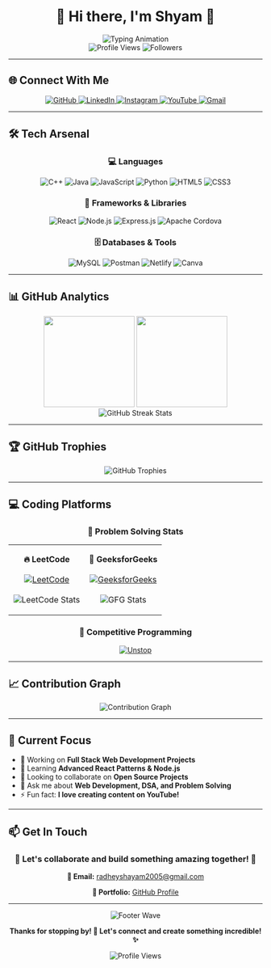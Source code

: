 # <div align="center">👋 Hi there, I'm **Shyam** 🚀</div>

<div align="center">
  <img src="https://readme-typing-svg.herokuapp.com?font=Fira+Code&size=24&duration=3000&pause=1000&color=00D9FF&center=true&vCenter=true&width=600&lines=Full+Stack+Developer;Problem+Solver;Always+Learning+New+Tech;Pushing+the+Limits+%F0%9F%9A%80" alt="Typing Animation" />
</div>

<div align="center">
  <img src="https://komarev.com/ghpvc/?username=RADHE-SHYAM-03&style=for-the-badge&color=0891b2&labelColor=1c1917" alt="Profile Views" />
  <img src="https://img.shields.io/github/followers/RADHE-SHYAM-03?style=for-the-badge&color=0891b2&labelColor=1c1917" alt="Followers" />
</div>

---

## 🌐 Connect With Me

<div align="center">
  <a href="https://github.com/RADHE-SHYAM-03" target="_blank">
    <img src="https://img.shields.io/badge/GitHub-100000?style=for-the-badge&logo=github&logoColor=white&color=1a1a1a" alt="GitHub" />
  </a>
  <a href="https://www.linkedin.com/in/radhe-shyam-6b5780236/" target="_blank">
    <img src="https://img.shields.io/badge/LinkedIn-0077B5?style=for-the-badge&logo=linkedin&logoColor=white" alt="LinkedIn" />
  </a>
  <a href="https://instagram.com/sham_dravid_03" target="_blank">
    <img src="https://img.shields.io/badge/Instagram-E4405F?style=for-the-badge&logo=instagram&logoColor=white" alt="Instagram" />
  </a>
  <a href="https://youtube.com/@unlocked_motivation" target="_blank">
    <img src="https://img.shields.io/badge/YouTube-FF0000?style=for-the-badge&logo=youtube&logoColor=white" alt="YouTube" />
  </a>
  <a href="mailto:radheyshayam2005@gmail.com" target="_blank">
    <img src="https://img.shields.io/badge/Gmail-D14836?style=for-the-badge&logo=gmail&logoColor=white" alt="Gmail" />
  </a>
</div>

---

## 🛠️ Tech Arsenal

<div align="center">

### 💻 Languages
![C++](https://img.shields.io/badge/C++-00599C?style=for-the-badge&logo=cplusplus&logoColor=white)
![Java](https://img.shields.io/badge/Java-ED8B00?style=for-the-badge&logo=openjdk&logoColor=white)
![JavaScript](https://img.shields.io/badge/JavaScript-F7DF1E?style=for-the-badge&logo=javascript&logoColor=black)
![Python](https://img.shields.io/badge/Python-3776AB?style=for-the-badge&logo=python&logoColor=white)
![HTML5](https://img.shields.io/badge/HTML5-E34F26?style=for-the-badge&logo=html5&logoColor=white)
![CSS3](https://img.shields.io/badge/CSS3-1572B6?style=for-the-badge&logo=css3&logoColor=white)

### 🚀 Frameworks & Libraries
![React](https://img.shields.io/badge/React-20232A?style=for-the-badge&logo=react&logoColor=61DAFB)
![Node.js](https://img.shields.io/badge/Node.js-43853D?style=for-the-badge&logo=node.js&logoColor=white)
![Express.js](https://img.shields.io/badge/Express.js-404D59?style=for-the-badge&logo=express&logoColor=white)
![Apache Cordova](https://img.shields.io/badge/Cordova-35434F?style=for-the-badge&logo=apache-cordova&logoColor=E8E8E8)

### 🗄️ Databases & Tools
![MySQL](https://img.shields.io/badge/MySQL-00000F?style=for-the-badge&logo=mysql&logoColor=white)
![Postman](https://img.shields.io/badge/Postman-FF6C37?style=for-the-badge&logo=postman&logoColor=white)
![Netlify](https://img.shields.io/badge/Netlify-00C7B7?style=for-the-badge&logo=netlify&logoColor=white)
![Canva](https://img.shields.io/badge/Canva-00C4CC?style=for-the-badge&logo=canva&logoColor=white)

</div>

---

## 📊 GitHub Analytics

<div align="center">
  <img height="180em" src="https://github-readme-stats.vercel.app/api?username=RADHE-SHYAM-03&show_icons=true&theme=tokyonight&include_all_commits=true&count_private=true&hide_border=true&bg_color=0d1117&title_color=58a6ff&icon_color=58a6ff&text_color=c9d1d9"/>
  <img height="180em" src="https://github-readme-stats.vercel.app/api/top-langs/?username=RADHE-SHYAM-03&layout=compact&langs_count=8&theme=tokyonight&hide_border=true&bg_color=0d1117&title_color=58a6ff&text_color=c9d1d9"/>
</div>

<div align="center">
  <img src="https://github-readme-streak-stats.herokuapp.com/?user=RADHE-SHYAM-03&theme=tokyonight&hide_border=true&background=0D1117&stroke=58a6ff&ring=58a6ff&fire=58a6ff&currStreakLabel=58a6ff" alt="GitHub Streak Stats" />
</div>

---

## 🏆 GitHub Trophies

<div align="center">
  <img src="https://github-profile-trophy.vercel.app/?username=RADHE-SHYAM-03&theme=tokyonight&no-frame=true&no-bg=true&margin-w=4&row=1" alt="GitHub Trophies" />
</div>

---

## 💻 Coding Platforms

<div align="center">

### 🧠 Problem Solving Stats

<table>
<tr>
<td align="center" width="50%">

**🔥 LeetCode**
<br><br>
[![LeetCode](https://img.shields.io/badge/LeetCode-000000?style=for-the-badge&logo=LeetCode&logoColor=#d16c06)](https://www.leetcode.com/sham_dravid_03)
<br><br>
![LeetCode Stats](https://leetcard.jacoblin.cool/sham_dravid_03?theme=dark&font=Karma&ext=heatmap)

</td>
<td align="center" width="50%">

**🚀 GeeksforGeeks**
<br><br>
[![GeeksforGeeks](https://img.shields.io/badge/GeeksforGeeks-gray?style=for-the-badge&logo=geeksforgeeks&logoColor=35914c)](https://auth.geeksforgeeks.org/user/radheyshayam2005)
<br><br>
![GFG Stats](https://geeks-for-geeks-stats-api.vercel.app/?userName=radheyshayam2005&theme=dark)

</td>
</tr>
</table>

### 🏁 Competitive Programming
[![Unstop](https://img.shields.io/badge/Unstop-4285f4?style=for-the-badge&logo=google&logoColor=white)](https://unstop.com/u/radheshy9558)

</div>

---

## 📈 Contribution Graph

<div align="center">
  <img src="https://github-readme-activity-graph.vercel.app/graph?username=RADHE-SHYAM-03&theme=tokyo-night&bg_color=0d1117&color=58a6ff&line=58a6ff&point=ffffff&area=true&hide_border=true" alt="Contribution Graph" />
</div>

---

## 🎯 Current Focus

- 🔭 Working on **Full Stack Web Development Projects**
- 🌱 Learning **Advanced React Patterns & Node.js**
- 👯 Looking to collaborate on **Open Source Projects**
- 💬 Ask me about **Web Development, DSA, and Problem Solving**
- ⚡ Fun fact: **I love creating content on YouTube!**

---

## 📫 Get In Touch

<div align="center">
  <h3>💼 Let's collaborate and build something amazing together! 🚀</h3>
  
  **📧 Email:** [radheyshayam2005@gmail.com](mailto:radheyshayam2005@gmail.com)
  
  **🔗 Portfolio:** [GitHub Profile](https://github.com/RADHE-SHYAM-03)
</div>

---

<div align="center">
  <img src="https://capsule-render.vercel.app/api?type=waving&color=gradient&height=100&section=footer&animation=fadeIn" alt="Footer Wave" />
  
  **Thanks for stopping by! 🎉 Let's connect and create something incredible! ✨**
  
  <img src="https://komarev.com/ghpvc/?username=RADHE-SHYAM-03&style=flat-square&color=blue" alt="Profile Views"/>
</div>
